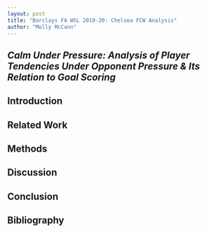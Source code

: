 ```yaml
---
layout: post
title: "Barclays FA WSL 2019-20: Chelsea FCW Analysis"
author: "Molly McCann"
---
```


## _Calm Under Pressure: Analysis of Player Tendencies Under Opponent Pressure & Its Relation to Goal Scoring_

## Introduction

## Related Work

## Methods

## Discussion 

## Conclusion

## Bibliography 
